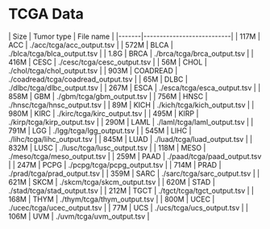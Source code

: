 # TCGA Data

| Size | Tumor type | File name |
|-------|---------------------------|
| 117M	| ACC | ./acc/tcga/acc_output.tsv |
| 572M	| BLCA | ./blca/tcga/blca_output.tsv |
| 1.8G	| BRCA | ./brca/tcga/brca_output.tsv |
| 416M	| CESC | ./cesc/tcga/cesc_output.tsv |
| 56M	| CHOL | ./chol/tcga/chol_output.tsv |
| 903M	| COADREAD | ./coadread/tcga/coadread_output.tsv |
| 65M	| DLBC | ./dlbc/tcga/dlbc_output.tsv |
| 267M	| ESCA | ./esca/tcga/esca_output.tsv |
| 858M	| GBM | ./gbm/tcga/gbm_output.tsv |
| 756M	| HNSC | ./hnsc/tcga/hnsc_output.tsv |
| 89M	| KICH | ./kich/tcga/kich_output.tsv |
| 980M	| KIRC | ./kirc/tcga/kirc_output.tsv |
| 495M	| KIRP | ./kirp/tcga/kirp_output.tsv |
| 290M	| LAML | ./laml/tcga/laml_output.tsv |
| 791M	| LGG | ./lgg/tcga/lgg_output.tsv |
| 545M	| LIHC | ./lihc/tcga/lihc_output.tsv |
| 845M	| LUAD | ./luad/tcga/luad_output.tsv |
| 832M	| LUSC | ./lusc/tcga/lusc_output.tsv |
| 118M	| MESO | ./meso/tcga/meso_output.tsv |
| 259M	| PAAD | ./paad/tcga/paad_output.tsv |
| 247M	| PCPG | ./pcpg/tcga/pcpg_output.tsv |
| 714M	| PRAD | ./prad/tcga/prad_output.tsv |
| 359M	| SARC | ./sarc/tcga/sarc_output.tsv |
| 621M	| SKCM | ./skcm/tcga/skcm_output.tsv |
| 620M	| STAD | ./stad/tcga/stad_output.tsv |
| 212M	| TGCT | ./tgct/tcga/tgct_output.tsv |
| 168M	| THYM | ./thym/tcga/thym_output.tsv |
| 800M	| UCEC | ./ucec/tcga/ucec_output.tsv |
| 77M	| UCS | ./ucs/tcga/ucs_output.tsv |
| 106M	| UVM | ./uvm/tcga/uvm_output.tsv |